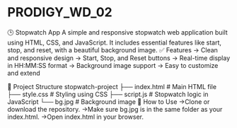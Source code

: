 # PRODIGY_WD_02
🕒 Stopwatch App A simple and responsive stopwatch web application built using HTML, CSS, and JavaScript. It includes essential features like start, stop, and reset, with a beautiful background image. 
✅ Features
-> Clean and responsive design
-> Start, Stop, and Reset buttons
-> Real-time display in HH:MM:SS format
-> Background image support
-> Easy to customize and extend

📁 Project Structure
stopwatch-project
  ├── index.html        # Main HTML file
  ├── style.css         # Styling using CSS
  ├── script.js         # Stopwatch logic in JavaScript
  └── bg.jpg            # Background image
🚀 How to Use
->Clone or download the repository.
->Make sure bg.jpg is in the same folder as your index.html.
->Open index.html in your browser.
